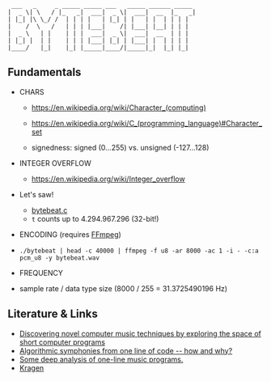 ```
 ___   _     _ _____ _____ ___   _____ ______ _____ 
|  _ \| \   / |_   _|  ___|  _ \|  ___|  __  |_   _|
| |_| |\ \_/ /  | | | |   | |_| | |   | |  | | | |  
|    /  \   /   | | | |___|    /| |___| |__| | | |  
|  _ \   | |    | | |  ___|  _ \|  ___|  __  | | |  
| |_| |  | |    | | | |___| |_| | |___| |  | | | |  
|____/   |_|    |_| |_____|____/|_____|_|  |_| |_|
```

## Fundamentals

- CHARS
  - https://en.wikipedia.org/wiki/Character_(computing)
  - https://en.wikipedia.org/wiki/C_(programming_language)#Character_set

  - signedness: signed (0...255) vs. unsigned (-127...128)

- INTEGER OVERFLOW
  - https://en.wikipedia.org/wiki/Integer_overflow

- Let's saw!
  - [bytebeat.c](bytebeat.c)
  - `t` counts up to 4.294.967.296 (32-bit!)

- ENCODING (requires [FFmpeg](https://ffmpeg.org/download.html))
 - `./bytebeat | head -c 40000 | ffmpeg -f u8 -ar 8000 -ac 1 -i - -c:a pcm_u8 -y bytebeat.wav`

- FREQUENCY
 - sample rate / data type size (8000 / 255 = 31.3725490196 Hz)

## Literature & Links

- [Discovering novel computer music techniques by exploring the space of short computer programs](https://arxiv.org/abs/1112.1368)
- [Algorithmic symphonies from one line of code -- how and why?](http://viznut.fi/texts-en/bytebeat_algorithmic_symphonies.html)
- [Some deep analysis of one-line music programs.](http://viznut.fi/texts-en/bytebeat_deep_analysis.html)
- [Kragen](http://canonical.org/~kragen/bytebeat/)